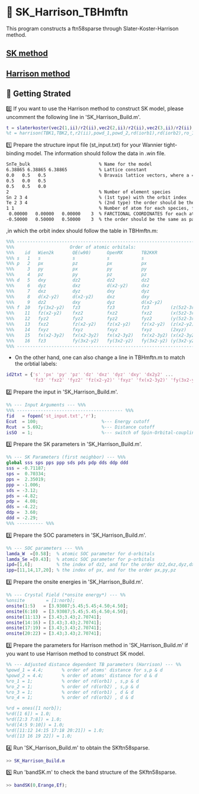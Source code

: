 # 🧭 SK_Harrison_TBHmftn

This program constructs a ftn58sparse through Slater-Koster-Harrison method.

## [SK method](http://yclept.ucdavis.edu/course/240A.F17/supple/TightBindingPrimer.pdf)

## [Harrison method](./Harrison_ref)

## 🔰 Getting Strated

0️⃣ If you want to use the Harrison method to construct SK model, please uncomment the following line in 'SK_Harrison_Build.m'.

```Matlab
t = slaterkoster(vec2(1,ii)/r2(ii),vec2(2,ii)/r2(ii),vec2(3,ii)/r2(ii),TBK1,TBK2);                                                                         
%t = harrison(TBK1,TBK2,t,r2(ii),powd_1,powd_2,rd(iorb1),rd(iorb2),ro_1,ro_2,ro_3,ro_4);
```

1️⃣ Prepare the structure input file (st_input.txt) for your Wannier tight-binding model. The information should follow the data in .win file.

```txt
SnTe_bulk                          % Name for the model
6.38865 6.38865 6.38865            % Lattice constant  
0.0   0.5   0.5                    % Bravais lattice vectors, where a = (norm(a)/norm(BR(1,:))*(BR(1,1)x + BR(1,2)y + BR(1,3)z) ... etc.
0.5   0.0   0.5
0.5   0.5   0.0
2                                  % Number of element species
Sn 2 3 4                           % (1st type) with the orbit index
Te 2 3 4                           % (2nd type) the order should be the same as part between "begin atoms_cart" and "end atoms_cart" in .win file.
1 1                                % Number of atom for each species, for exampel, 1 Sn and 1 Te. 
 0.00000   0.00000   0.00000    3  % FARCTIONAL COORDINATES for each atom followed by the number of orbits. 
-0.50000   0.50000   0.50000    3  % the order should be the same as part between "begin atoms_cart" and "end atoms_cart" in .win file.
```

,in which the orbit index should follow the table in TBHmftn.m:

```Matlab
%%% ---------------------------------------------------------------------- %%%
%%%                     Order of atomic orbitals: 
%%%    id   Wien2k       QE(w90)      OpenMX       TB2KKR
%%% s   1   s            s            s            s
%%% p   2   px           pz           px           px
%%%     3   py           px           py           py
%%%     4   pz           py           pz           pz
%%% d   5   dxy          dz2          dz2          dz2
%%%     6   dyz          dxz          d(x2-y2)     dxz
%%%     7   dxz          dyz          dxy          dyz
%%%     8   d(x2-y2)     d(x2-y2)     dxz          dxy
%%%     9   dz2          dxy          dyz          d(x2-y2)
%%% f  10   fy(3x2-y2)   fz3          fz3          fz3        (z(5z2-3r2))
%%%    11   fz(x2-y2)    fxz2         fxz2         fxz2       (x(5z2-3r2))  
%%%    12   fyz2         fyz2         fyz2         fyz2       (y(5z2-3r2))
%%%    13   fxz2         fz(x2-y2)    fz(x2-y2)    fz(x2-y2)  (z(x2-y2))
%%%    14   fxyz         fxyz         fxyz         fxyz       (2xyz)
%%%    15   fx(x2-3y2)   fx(x2-3y2)   fx(x2-3y2)   fx(x2-3y2) (x(x2-3y2))
%%%    16   fz3          fy(3x2-y2)   fy(3x2-y2)   fy(3x2-y2) (y(3x2-y2))
%%% --------------------------------------------------------------------- %%%
```

- On the other hand, one can also change a line in TBHmftn.m to match the orbtial labels:

```Matlab
id2txt = {'s' 'px' 'py' 'pz' 'dz' 'dxz' 'dyz' 'dxy' 'dx2y2' ...
          'fz3' 'fxz2' 'fyz2' 'fz(x2-y2)' 'fxyz' 'fx(x2-3y2)' 'fy(3x2-y2)'};
```

2️⃣ Prepare the input in 'SK_Harrison_Build.m'.

``` Matlab
%% --- Input Arguments --- %%%
%%% ---------------------------------------- %%%
fid   = fopen('st_input.txt','r');
Ecut  = 100;                        %--- Energy cutoff   
Rcut  = 5.692;                      %--- Distance cutoff
isSO  = 1;                          %--- switch of Spin-Orbital-coupling  
```

3️⃣ Prepare the SK parameters in 'SK_Harrison_Build.m'.

``` Matlab
%% --- SK Parameters (first neighbor) --- %%%
global sss sps pps ppp sds pds pdp dds ddp ddd
sss = -0.71187;                                    
sps =  0.70334;
pps =  2.35019;
ppp = -1.006;
sds = -3.12;
pds = -4.82;
pdp =  4.08;
dds = -4.22;
ddp =  3.60;
ddd = -2.29;
%%% ---------- %%%  
```

3️⃣ Prepare the SOC parameters in 'SK_Harrison_Build.m'.

```Matlab
%% --- SOC parameters --- %%%
lamda_W  =[0.58];  % atomic SOC parameter for d-orbitals
lamda_Se =[0.43];  % atomic SOC parameter for p-orbitals
ipd=[1,6];         % the index of dz2, and for the order dz2,dxz,dyz,dxy,dx2y2
ipp=[11,14,17,20]; % the index of px, and for the order px,py,pz
```

3️⃣ Prepare the onsite energies in 'SK_Harrison_Build.m'.

```Matlab
%% --- Crystal Field (*onsite energy*) --- %%
%onsite        = [1:norb];
onsite(1:5)   = [3.93087;5.45;5.45;4.50;4.50]; 
onsite(6:10)  = [3.93087;5.45;5.45;4.50;4.50]; 
onsite(11:13) = [3.43;3.43;2.70741]; 
onsite(14:16) = [3.43;3.43;2.70741];
onsite(17:19) = [3.43;3.43;2.70741];
onsite(20:22) = [3.43;3.43;2.70741];   
```

3️⃣ Prepare the parameters for Harrison method in 'SK_Harrison_Build.m' if you want to use Harrison method to construct SK model.

```Matlab
%% --- Adjusted distance dependent TB parameters (Harrison) --- %%
%powd_1 = 4.4;       % order of atoms' distance for s,p & d
%powd_2 = 4.4;       % order of atoms' distance for d & d
%ro_1 = 1;           % order of rd(orb1) , s,p & d
%ro_2 = 1;           % order of rd(orb2) , s,p & d
%ro_3 = 1;           % order of rd(orb1) , d & d
%ro_4 = 1;           % order of rd(orb2) , d & d

%rd = ones([1 norb]);
%rd([1 6]) = 1.0;
%rd([2:3 7:8]) = 1.0;
%rd([4:5 9:10]) = 1.0;
%rd([11:12 14:15 17:18 20:21]) = 1.0;
%rd([13 16 19 22]) = 1.0;
```

4️⃣ Run 'SK_Harrison_Build.m' to obtain the SKftn58sparse.

```Matlab
>> SK_Harrison_Build.m
```

5️⃣ Run 'bandSK.m' to check the band structure of the SKftn58sparse.

```Matlab
>> bandSK(0,Erange,Ef);
```
